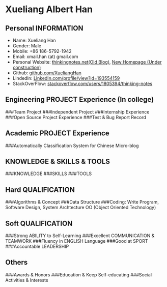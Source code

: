 Xueliang Albert Han
=====================

Personal INFORMATION
---------------------
* Name: Xueliang Han
* Gender: Male
* Mobile: +86 186-5792-1942
* Email: xmail.han (at) gmail.com
* Personal Website: [thinkingnotes.net(Old Blog)](http://thinkingnotes.net), [New Homepage (Under construction)](http://xuelianghan.github.com)
* Github: [github.com/XueliangHan](https://github.com/XueliangHan)
* LindedIn: [LinkedIn.com/profile/view?id=193554159](https://www.linkedin.com/profile/view?id=193554159)
* StackOverFlow: [stackoverflow.com/users/1805394/thinking-notes](http://www.stackoverflow.com/users/1805394/thinking-notes)

Engineering PROJECT Experience (In college)
-----------------------------------
###Team Project
###Independent Project
###Internship Experience
###Open Source Project Experience
###Test & Bug Report Record

Academic PROJECT Experience
----------------------------
###Automatically Classification System for Chinese Micro-blog

KNOWLEDGE & SKILLS & TOOLS
--------------------------
###KNOWLEDGE
###SKILLS
###TOOLS

Hard QUALIFICATION
------------------
###Algorithms & Concept
###Data Structure
###Coding: Write Program, Software Design, System Archtecture
OO (Object Oriented Technology)  

Soft QUALIFICATION
----------------------
###Strong ABILITY to Self-Learning
###Excellent COMMUNICATION & TEAMWORK
###Fluency in ENGLISH Language
###Good at SPORT
###Accountable LEADERSHIP

Others
------
###Awards & Honors
###Education & Keep Self-educating
###Social Activities & Interests
